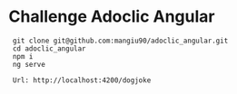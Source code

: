# Challenge Adoclic Angular

     git clone git@github.com:mangiu90/adoclic_angular.git
     cd adoclic_angular
     npm i
     ng serve

     Url: http://localhost:4200/dogjoke
